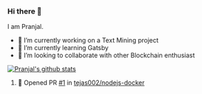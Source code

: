### Hi there 👋

I am Pranjal.

- 🔭 I’m currently working on a Text Mining project
- 🌱 I’m currently learning Gatsby
- 👯 I’m looking to collaborate with other Blockchain enthusiast


[![Pranjal's github stats](https://github-readme-stats-pranscript.vercel.app/api?username=pranscript&show_icons=true&theme=tokyonight&include_all_commits=true)](https://github.com/anuraghazra/github-readme-stats)

<!--START_SECTION:activity-->
1. 💪 Opened PR [#1](https://github.com/tejas002/nodejs-docker/pull/1) in [tejas002/nodejs-docker](https://github.com/tejas002/nodejs-docker)
<!--END_SECTION:activity-->

